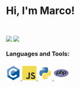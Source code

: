 # Hi, I'm Marco!

<p align="left"> <img src="https://komarev.com/ghpvc/?username=sengeki1&label=Profile%20views&color=0eb421&style=flat" alt="" /> </p>

<div>
  <a>
    <img height=200 align="center" src="https://github-readme-stats.vercel.app/api?username=sengeki1&theme=midnight-purple" />
  </a>
  <a>
    <img height=200 align="center" src="https://github-readme-stats.vercel.app/api/top-langs?username=sengeki1&layout=compact&langs_count=8&card_width=320&theme=midnight-purple" />
  </a>
</div>


<h3>Languages and Tools:<h3/>
<p align="left"> <a href="https://www.cprogramming.com/" target="_blank" rel="noreferrer"> <img src="https://raw.githubusercontent.com/devicons/devicon/master/icons/c/c-original.svg" alt="c" width="40" height="40"/> </a> 
<a href="https://developer.mozilla.org/en-US/docs/Web/JavaScript" target="_blank" rel="noreferrer"> <img src="https://raw.githubusercontent.com/devicons/devicon/master/icons/javascript/javascript-original.svg" alt="javascript" width="40" height="40"/> </a> <a href="https://www.python.org" target="_blank" rel="noreferrer"> <img src="https://raw.githubusercontent.com/devicons/devicon/master/icons/python/python-original.svg" alt="python" width="40" height="40"/> </a><a href="https://www.php.net" target="_blank" rel="noreferrer"> <img src="https://raw.githubusercontent.com/devicons/devicon/master/icons/php/php-original.svg" alt="php" width="40" height="40"/> </a>
</p>
